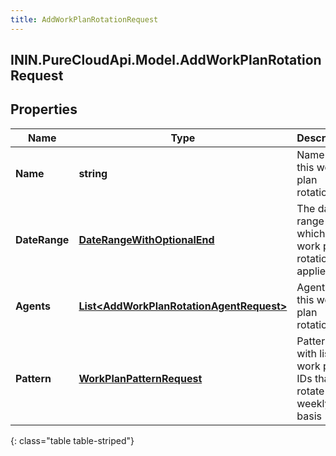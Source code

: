 ```yaml
---
title: AddWorkPlanRotationRequest
---
```

## ININ.PureCloudApi.Model.AddWorkPlanRotationRequest

## Properties

|Name | Type | Description | Notes|
|------------ | ------------- | ------------- | -------------|
| **Name** | **string** | Name of this work plan rotation | |
| **DateRange** | [**DateRangeWithOptionalEnd**](DateRangeWithOptionalEnd.html) | The date range to which this work plan rotation applies | |
| **Agents** | [**List&lt;AddWorkPlanRotationAgentRequest&gt;**](AddWorkPlanRotationAgentRequest.html) | Agents in this work plan rotation | [optional] |
| **Pattern** | [**WorkPlanPatternRequest**](WorkPlanPatternRequest.html) | Pattern with list of work plan IDs that rotate on a weekly basis | |
{: class="table table-striped"}


